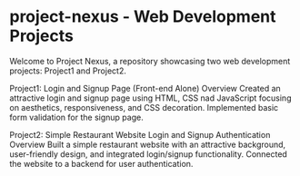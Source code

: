 # project-nexus - Web Development Projects
Welcome to Project Nexus, a repository showcasing two web development projects: Project1 and Project2.

Project1:
Login and Signup Page (Front-end Alone)
Overview
Created an attractive login and signup page using HTML, CSS nad JavaScript focusing on aesthetics, responsiveness, and CSS decoration. Implemented basic form validation for the signup page.

Project2: 
Simple Restaurant Website Login and Signup Authentication
Overview
Built a simple restaurant website with an attractive background, user-friendly design, and integrated login/signup functionality. Connected the website to a backend for user authentication.
